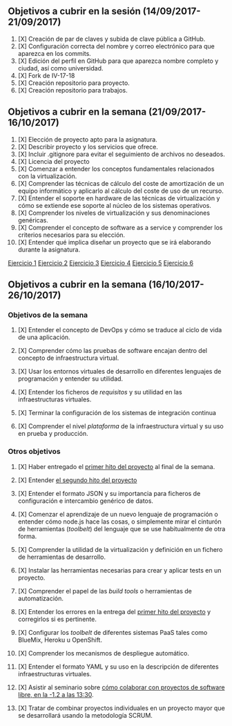 ## Objetivos a cubrir en la sesión (14/09/2017-21/09/2017)

1. [X] Creación de par de claves y subida de clave pública a GitHub.
2. [X] Configuración correcta del nombre y correo electrónico para que aparezca en los commits.
3. [X] Edición del perfil en GitHub para que aparezca nombre completo y ciudad, así como universidad.
4. [X] Fork de IV-17-18
5. [X] Creación repositorio para proyecto.
6. [X] Creación repositorio para trabajos.


## Objetivos a cubrir en la semana (21/09/2017-16/10/2017)

1. [X] Elección de proyecto apto para la asignatura.
2. [X] Describir proyecto y los servicios que ofrece.
3. [X] Incluir .gitignore para evitar el seguimiento de archivos no deseados.
4. [X] Licencia del proyecto
5. [X] Comenzar a entender los conceptos fundamentales relacionados con la virtualización.
6. [X] Comprender las técnicas de cálculo del coste de amortización de un equipo informático y aplicarlo al cálculo del coste de uso de un recurso.
7. [X] Entender el soporte en hardware de las técnicas de virtualización y cómo se extiende ese soporte al núcleo de los sistemas operativos. 
8. [X] Comprender los niveles de virtualización y sus denominaciones genéricas.
9. [X] Comprender el concepto de software as a service y comprender los criterios necesarios para su elección.
10. [X] Entender qué implica diseñar un proyecto que se irá elaborando durante la asignatura.

[Ejercicio 1](https://github.com/ainokila/TrabajosIV/blob/master/hito1/ejercicio01.md)
[Ejercicio 2](https://github.com/ainokila/TrabajosIV/blob/master/hito1/ejercicio02.md)
[Ejercicio 3](https://github.com/ainokila/TrabajosIV/blob/master/hito1/ejercicio03.md)
[Ejercicio 4](https://github.com/ainokila/TrabajosIV/blob/master/hito1/ejercicio04.md)
[Ejercicio 5](https://github.com/ainokila/TrabajosIV/blob/master/hito1/ejercicio05.md)
[Ejercicio 6](https://github.com/ainokila/TrabajosIV/blob/master/hito1/ejercicio06.md)


## Objetivos a cubrir en la semana (16/10/2017-26/10/2017)

### Objetivos de la semana

1. [X] Entender el concepto de DevOps y cómo se traduce al ciclo de vida de
una aplicación.

2. [X] Comprender cómo las pruebas de software encajan dentro del concepto
   de infraestructura virtual.

3. [X] Usar los entornos virtuales de desarrollo en diferentes lenguajes de
  programación y entender su utilidad.

4. [X] Entender los ficheros de *requisitos* y su utilidad en las
  infraestructuras virtuales.
 
5. [X] Terminar la configuración de los sistemas de integración continua

6. [X] Comprender el nivel *plataforma* de la infraestructura virtual y su uso en prueba y producción.

### Otros objetivos

1. [X] Haber entregado el
  [primer hito del proyecto](http://jj.github.io/IV/documentos/practicas/1.Infraestructura)
  al final de la semana.

2. [X] Entender [el segundo hito del proyecto](http://jj.github.io/IV/documentos/proyecto/2.CI)

3. [X] Entender el formato JSON y su importancia para ficheros de
  configuración e intercambio genérico de datos. 

4. [X] Comenzar el aprendizaje de un nuevo lenguaje de programación o
  entender cómo node.js hace las cosas, o simplemente mirar el
  cinturón de herramientas (*toolbelt*) del lenguaje que se use habitualmente de
  otra forma.

5. [X] Comprender la utilidad de la virtualización y definición en un  fichero de  herramientas de desarrollo.
  
6. [X] Instalar las herramientas necesarias para crear y aplicar tests en  un proyecto.

7. [X] Comprender el papel de las *build tools* o herramientas de automatización. 

8. [X] Entender los errores en la entrega del
  [primer hito del proyecto](http://jj.github.io/IV/documentos/practicas/1.Infraestructura)
  y corregirlos si es pertinente.

9. [X] Configurar los *toolbelt* de diferentes sistemas PaaS tales como BlueMix, Heroku u OpenShift.

10. [X] Comprender los mecanismos de despliegue automático.

11. [X] Entender el formato YAML y su uso en la descripción de diferentes infraestructuras virtuales. 

12. [X]  Asistir al seminario sobre [cómo colaborar con proyectos de software libre, en la -1.2 a las 13:30](https://www.meetup.com/es-ES/preview/Granada-Geek/events/243776993).

13. [X] Tratar de combinar proyectos individuales en un proyecto mayor que  se desarrollará usando la metodología SCRUM. 

